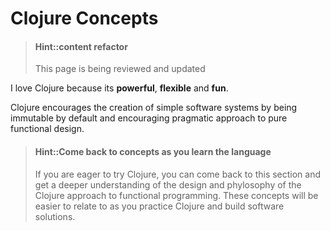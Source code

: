 # Clojure Concepts
> #### Hint::content refactor
> This page is being reviewed and updated

  I love Clojure because its **powerful**, **flexible** and **fun**.

  Clojure encourages the creation of simple software systems by being immutable by default and encouraging pragmatic approach to pure functional design.

> #### Hint::Come back to concepts as you learn the language
> If you are eager to try Clojure, you can come back to this section and get a deeper understanding of the design and phylosophy of the Clojure approach to functional programming.
> These concepts will be easier to relate to as you practice Clojure and build software solutions.

<!--
## Clojure is ...

* a **general purpose language** that compiles code to the platform its hosted upon (Java, JavaScript, Microsoft)
* a **functional programming language** with a data centric approach, pragmatically pure
* a **very small syntax** comprised of only 16 primitives, 8 of which were added for host interoperability
* a **dynamic strongly typed language** type inference simplifies syntax and code base
* a **REPL fast-feedback** evaluate code as you write it for instant feedback, helping you quickly explore a problem domain
* a modern implementation of **LISP**
* highly extensible language via **macros**
* an efficient way to manage state changes via **persistent data structures** & **software transactional memory**

## Clojure in a little more detail

### Dynamic Language & runtime environment (REPL) ###

* quickly explore your problem domain by evaluating code on the fly in the REPL
* new code is compiled as evaluated, no seperate compile cycle or wait time
* very small language syntax, extensible via macros

### Pragmatic Functional Programming ###

* encourages an immutable approach that helps keep the code simple
* minimising state changes makes scaling your application easy through parallelism
* built-in persistent data structures (List, Map, Vector, Set) give an efficient way of modifying data without side effects
* Concurrency becomes trivial with pure functions & immutable data

### Managed State Changes ###

* Reference types `atoms` & `refs` for mutable state
* Changes are done safely within Software Transactional Memory (STM), like having an in-memory ACID database managing all state changes under the covers.

> #### Hint::Avoid changing state
> In functional programming we avoid changing state as much as possible.  If a function does not change state it is referentially transparent, always returning the same result when given the same input (arguments).  These are refered to as Pure Functions.  Pure functions are truely modular as they do not affect any other part of the system and do not require complex threading for scalability.




### Hosted language with consise interoperabilty ###

* Clojure can run on the Java Virtual Machine (JVM), Microsoft Common Language Runtime (CLR) or JavaScript engines via ClojureScript.
* Clojure is compiled to bytecode, giving very high performance (close to Java, C++, etc.)
* Simple syntax to call any other code that runs on the JVM (Java, Scala, JRuby, Jython, etc) or Microsoft CLR.

### A modular / component approach to design ###

  A typical approach with Clojure is to break a big problem space into small libraries, each with a specific perpose.  This helps deconstruct complex systems into smaller, easier to understand code.  This also helps make these Clojure libraries reusable in many other projects, reducing the development effort.



## ClojureScript

ClojureScript is Clojure that compiles to to JavaScript and runs in the browser (JavaScript Engine).  Most of the code and libraries available for Clojure works seamlessly when compiled to JavaScript.

ClojureScript is based heavily on the work done for Google Closures and there is a strong focus on Reactive client side apps.

There is a common file extension, `.cljc` that signifies Clojure code that will run on the JVM and JavaScript engines.


## Clojure Community

There is a vibrant and highly active community around Clojure.  In London alone there is a regular monthly talk and 3 or 4 coding dojo every month.

## Community resources

[Clojure. tv](https://www.youtube.com/channel/UCaLlzGqiPE2QRj6sSOawJRg) and [Planet Clojure](http://planet.clojure.in/) are the tip of the iceburg to a large amount of Clojure resources available via the Internet.

 -->
